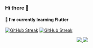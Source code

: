 ### Hi there 👋
#### 🌱 I’m currently learning Flutter
[![GitHub Streak](https://streak-stats.demolab.com?user=dieginin&theme=merko&hide_border=true&border_radius=0&background=EBEBEB00)](https://git.io/streak-stats)
[![GitHub Streak](https://streak-stats.demolab.com?user=dieginin&theme=blood&hide_border=true&border_radius=0&mode=weekly&background=EBEBEB00&fire=EB5454)](https://git.io/streak-stats)
<p align="center">
  <a href="https://skillicons.dev">
    <img src="https://skillicons.dev/icons?i=css,dart,discord,docker,figma,firebase,flutter,git,github,heroku,html,js,md,mongodb,mysql" />
    <img src="https://skillicons.dev/icons?i=nodejs,php,postman,py,replit,sass,sqlite,stackoverflow,vscode,xd" />
 </p>

<!--
**dieginin/dieginin** is a ✨ _special_ ✨ repository because its `README.md` (this file) appears on your GitHub profile.

Here are some ideas to get you started:

- 🔭 I’m currently working on ...
- 🌱 I’m currently learning ...
- 👯 I’m looking to collaborate on ...
- 🤔 I’m looking for help with ...
- 💬 Ask me about ...
- 📫 How to reach me: ...
- 😄 Pronouns: ...
- ⚡ Fun fact: ...
-->
